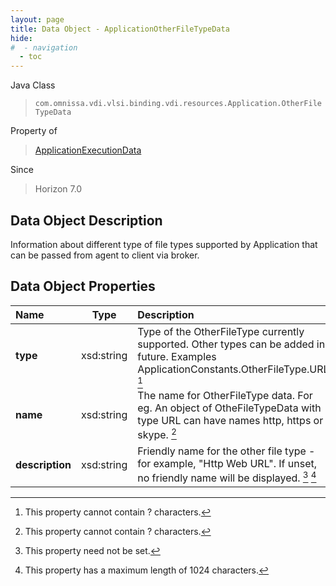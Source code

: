 ```yaml
---
layout: page
title: Data Object - ApplicationOtherFileTypeData
hide:
#  - navigation
  - toc
---
```






Java Class
> `com.omnissa.vdi.vlsi.binding.vdi.resources.Application.OtherFileTypeData`

Property of
> [ApplicationExecutionData](vdi.resources.Application.ApplicationExecutionData.md#field_detail)

Since
> Horizon 7.0


## Data Object Description

Information about different type of file types supported by Application that can be passed from agent to client via broker.

## Data Object Properties

 Name | Type | Description
:---|:---:|:---
**type**|  xsd:string|  Type of the OtherFileType currently supported. Other types can be added in future. Examples ApplicationConstants.OtherFileType.URL [^20]
**name**|  xsd:string|  The name for OtherFileType data. For eg. An object of OtheFileTypeData with type URL can have names http, https or skype. [^20]
**description**|  xsd:string|  Friendly name for the other file type - for example, "Http Web URL". If unset, no friendly name will be displayed. [^1] [^13]


 


[^1]: This property need not be set.
[^13]: This property has a maximum length of 1024 characters.
[^20]: This property cannot contain ? characters.